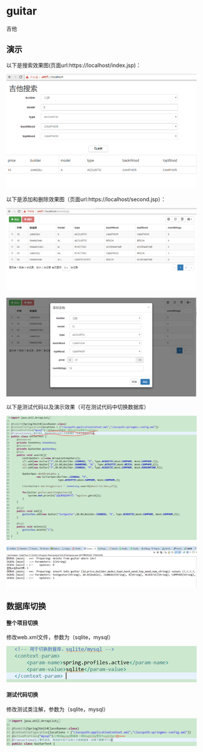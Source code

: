 # guitar

吉他

## 演示

以下是搜索效果图(页面url:https://localhost/index.jsp)：

![效果图](images/2-1.PNG)


以下是添加和删除效果图（页面url:https://localhost/second.jsp）：

![界面](images/3-1.PNG)

![界面](images/3-2.PNG)


以下是测试代码以及演示效果（可在测试代码中切换数据库）

![测试代码](images/2-3.PNG)

![控制台输出](images/2-4.PNG)


## 数据库切换

#### 整个项目切换

修改web.xml文件，参数为（sqlite，mysql）

![切换](images/3-4.PNG)

#### 测试代码切换

修改测试类注解，参数为（sqlite，mysql）

![切换](images/3-5.PNG)



